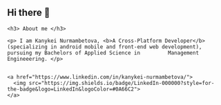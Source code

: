 ## Hi there 👋

<!DOCTYPE html>
<html>
  <body>
  
    <h3> About me </h3>

    <p> I am Kanykei Nurmambetova, <b>A Cross-Platform Developer</b> (specializing in android mobile and front-end web development), pursuing my Bachelors of Applied Science in         Management Engineeering. </p>
    
  
    <a href="https://www.linkedin.com/in/kanykei-nurmambetova/">
      <img src="https://img.shields.io/badge/LinkedIn-000000?style=for-the-badge&logo=LinkedIn&logoColor=#0A66C2">
    </a>

  </body>
</html>



<!-- ![github](https://img.shields.io/badge/GitHub-000000?style=for-the-badge&logo=GitHub&logoColor=white) -->

<!--
**Kaneake/Kaneake** is a ✨ _special_ ✨ repository because its `README.md` (this file) appears on your GitHub profile.

Here are some ideas to get you started:

- 🔭 I’m currently working on ...
- 🌱 I’m currently learning ...
- 👯 I’m looking to collaborate on ...
- 🤔 I’m looking for help with ...
- 💬 Ask me about ...
- 📫 How to reach me: ...
- 😄 Pronouns: ...
- ⚡ Fun fact: ...
-->
